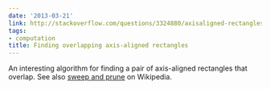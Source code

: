 ```yaml
---
date: '2013-03-21'
link: http://stackoverflow.com/questions/3324880/axisaligned-rectangles-intersection
tags:
- computation
title: Finding overlapping axis-aligned rectangles
---
```


An interesting algorithm for finding a pair of axis-aligned rectangles that overlap. See also [sweep and prune](http://en.wikipedia.org/wiki/Sweep_and_prune) on Wikipedia.
